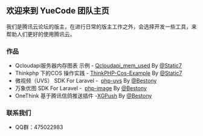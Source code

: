 ## 欢迎来到 YueCode 团队主页
我们是腾讯云论坛的版主，在进行日常的版主工作之外，会选择开发一些工具，来帮助人们更好的使用腾讯云。

### 作品
- Qcloudapi服务器内存图表 示例   -  [Qcloudapi_mem_used](https://github.com/YueCode/Qcloudapi_mem_used) By  [@Static7](https://github.com/static7)
- Thinkphp 下的COS 操作实践   -  [ThinkPHP-Cos-Example](https://github.com/YueCode/ThinkPHP-Cos-Example) By  [@Static7](https://github.com/static7)
- 微视频（UVS） SDK For Laravel  -  [php-uvs](https://github.com/YueCode/php-uvs) By [@Bestony](https://github.com/bestony)
- 万象优图 SDK For Laravel  -  [php-image](https://github.com/YueCode/php-image) By [@Bestony](https://github.com/bestony)
- OneThink 基于腾讯信鸽推送插件  -[XGPush](https://github.com/YueCode/XGPush)  By [@Bestony](https://github.com/bestony)

### 联系我们
- QQ群：475022983
